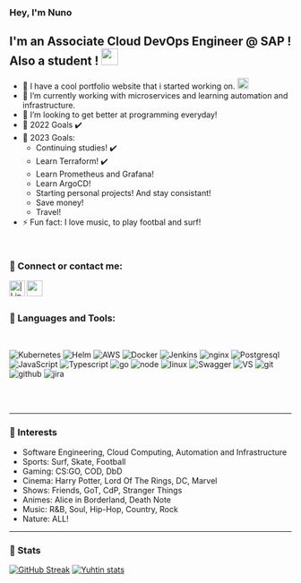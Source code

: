 ### Hey, I'm Nuno


## I'm an Associate Cloud DevOps Engineer @ SAP ! Also a student ! <img src="https://raw.githubusercontent.com/aemmadi/aemmadi/master/wave.gif" width="30px" >

- 🔭 I have a cool portfolio website that i started working on. [<img  width="20px" src="https://cdn.icon-icons.com/icons2/1858/PNG/512/iconfinder-websitebuilder-4263525_117861.png" />][portfolio]
- 🌱 I’m currently working with microservices and learning automation and infrastructure.
- 👯 I’m looking to get better at programming everyday!
- 🥅 2022 Goals ✔️
    <!--- - Learn more! ✔️ (Always learning)
    - Get into an internship program. ✔️ 
    - Get my first contract job! ✔️
    - Get a job as a permanent employee! ✔️
    - Continuing studies! ✔️
    - Travel with my girlfriend! ✔️ -->
- 🥅 2023 Goals:
    - Continuing studies! ✔️
    - Learn Terraform! ✔️
    - Learn Prometheus and Grafana!
    - Learn ArgoCD!
    - Starting personal projects! And stay consistant!
    - Save money!
    - Travel!
- ⚡ Fun fact: I love music, to play footbal and surf!

<br />

### 💬 Connect or contact me:

[<img align="left" alt=" | LinkedIn" width="28px" src="https://cdn-icons-png.flaticon.com/512/174/174857.png" />][linkedin]
[<img align="left" alt="" width="28px" src="https://cdn-icons-png.flaticon.com/512/324/324123.png?w=1380&t=st=1691965859~exp=1691966459~hmac=c5e844dd85764973ad1c65a2612a99627e4b8dc39e6f814b6e45630ae61642a2" />][mailme]

<br />
<br />

### 🚀 Languages and Tools:

<br />

![Kubernetes](https://img.shields.io/badge/kubernetes-006FB1?style=for-the-badge&logo=Kubernetes&logoColor=white)
![Helm](https://img.shields.io/badge/helm-00B7A6?style=for-the-badge&logo=helm&logoColor=white)
![AWS](https://img.shields.io/badge/AWS-FF7733?style=for-the-badge&logo=amazon&logoColor=white)
![Docker](https://img.shields.io/badge/Docker-B07C67?style=for-the-badge&logo=docker&logoColor=white)
![Jenkins](https://img.shields.io/badge/jenkins-FF0000?style=for-the-badge&logo=jenkins&logoColor=white)
![nginx](https://img.shields.io/badge/nginx-00761D?style=for-the-badge&logo=nginx&logoColor=white)
![Postgresql](https://img.shields.io/badge/postgresql-00000F?style=for-the-badge&logo=postgresql&logoColor=white)
![JavaScript](https://img.shields.io/badge/JavaScript-F7DF1E?style=for-the-badge&logo=javascript&logoColor=black)
![Typescript](https://img.shields.io/badge/Typescript-4900FF?style=for-the-badge&logo=typescript&logoColor=white)
![go](https://img.shields.io/badge/go-28CDE9?style=for-the-badge&logo=go&logoColor=white)
![node](https://img.shields.io/badge/node.js-00C363?style=for-the-badge&logo=node.js&logoColor=white)
![linux](https://img.shields.io/badge/linux-9C5BDD?style=for-the-badge&logo=linux&logoColor=white)
![Swagger](https://img.shields.io/badge/-swagger-333333?style=for-the-badge&logo=swagger)
![VS](https://img.shields.io/badge/VS/VScode-3366cc?style=for-the-badge&logo=visualstudio&logoColor=white)
![git](https://img.shields.io/badge/Git-D8572E?style=for-the-badge&logo=git&logoColor=white)
![github](https://img.shields.io/badge/GitHub-322B29?style=for-the-badge&logo=github&logoColor=white)
![jira](https://img.shields.io/badge/jira-69142D?style=for-the-badge&logo=jira&logoColor=white)

<br />
<br />

---

### 📕 Interests

- Software Engineering, Cloud Computing, Automation and Infrastructure
- Sports: Surf, Skate, Football
- Gaming: CS:GO, COD, DbD
- Cinema: Harry Potter, Lord Of The Rings, DC, Marvel
- Shows: Friends, GoT, CdP, Stranger Things
- Animes: Alice in Borderland, Death Note
- Music: R&B, Soul, Hip-Hop, Country, Rock
- Nature: ALL!

---

### 👀 Stats

[![GitHub Streak](https://github-readme-streak-stats.herokuapp.com?user=NunoCG&theme=ayu-mirage)](https://git.io/streak-stats)
[![Yuhtin stats](https://github-readme-stats.vercel.app/api?username=NunoCG&layout=compact&theme=tokyonight&hide_title=true&show_icons=true&count_private=true)](https://github.com/NunoCG/)

<!-- Variables links -->
[portfolio]: https://nunocg.github.io/portfolio/
[linkedin]: https://www.linkedin.com/in/nunocguimaraes/
[mailme]: mailto:nunoguimaraes10@hotmail.com

